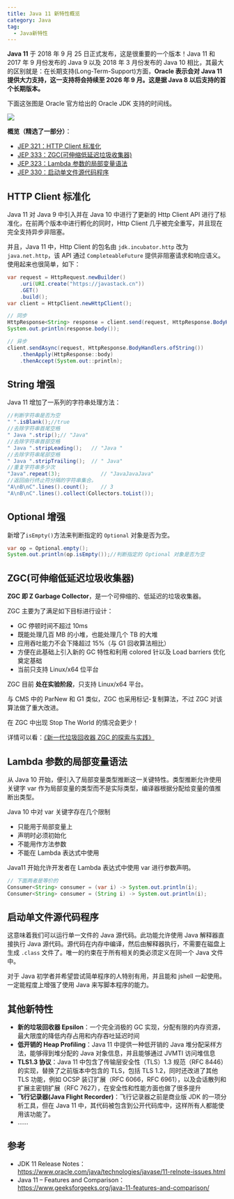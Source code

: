 ```yaml
---
title: Java 11 新特性概览
category: Java
tag:
  - Java新特性
---
```


**Java 11** 于 2018 年 9 月 25 日正式发布，这是很重要的一个版本！Java 11 和 2017 年 9 月份发布的 Java 9 以及 2018 年 3 月份发布的 Java 10 相比，其最大的区别就是：在长期支持(Long-Term-Support)方面，**Oracle 表示会对 Java 11 提供大力支持，这一支持将会持续至 2026 年 9 月。这是据 Java 8 以后支持的首个长期版本。**

下面这张图是 Oracle 官方给出的 Oracle JDK 支持的时间线。

![](https://oss.javaguide.cn/github/javaguide/java/new-features/4c1611fad59449edbbd6e233690e9fa7.png)

**概览（精选了一部分）**：

- [JEP 321：HTTP Client 标准化](https://openjdk.java.net/jeps/321)
- [JEP 333：ZGC(可伸缩低延迟垃圾收集器)](https://openjdk.java.net/jeps/333)
- [JEP 323：Lambda 参数的局部变量语法](https://openjdk.java.net/jeps/323)
- [JEP 330：启动单文件源代码程序](https://openjdk.java.net/jeps/330)

## HTTP Client 标准化

Java 11 对 Java 9 中引入并在 Java 10 中进行了更新的 Http Client API 进行了标准化，在前两个版本中进行孵化的同时，Http Client 几乎被完全重写，并且现在完全支持异步非阻塞。

并且，Java 11 中，Http Client 的包名由 `jdk.incubator.http` 改为`java.net.http`，该 API 通过 `CompleteableFuture` 提供非阻塞请求和响应语义。使用起来也很简单，如下：

```java
var request = HttpRequest.newBuilder()
    .uri(URI.create("https://javastack.cn"))
    .GET()
    .build();
var client = HttpClient.newHttpClient();

// 同步
HttpResponse<String> response = client.send(request, HttpResponse.BodyHandlers.ofString());
System.out.println(response.body());

// 异步
client.sendAsync(request, HttpResponse.BodyHandlers.ofString())
    .thenApply(HttpResponse::body)
    .thenAccept(System.out::println);
```

## String 增强

Java 11 增加了一系列的字符串处理方法：

```java
//判断字符串是否为空
" ".isBlank();//true
//去除字符串首尾空格
" Java ".strip();// "Java"
//去除字符串首部空格
" Java ".stripLeading();   // "Java "
//去除字符串尾部空格
" Java ".stripTrailing();  // " Java"
//重复字符串多少次
"Java".repeat(3);             // "JavaJavaJava"
//返回由行终止符分隔的字符串集合。
"A\nB\nC".lines().count();    // 3
"A\nB\nC".lines().collect(Collectors.toList());
```

## Optional 增强

新增了`isEmpty()`方法来判断指定的 `Optional` 对象是否为空。

```java
var op = Optional.empty();
System.out.println(op.isEmpty());//判断指定的 Optional 对象是否为空
```

## ZGC(可伸缩低延迟垃圾收集器)

**ZGC 即 Z Garbage Collector**，是一个可伸缩的、低延迟的垃圾收集器。

ZGC 主要为了满足如下目标进行设计：

- GC 停顿时间不超过 10ms
- 既能处理几百 MB 的小堆，也能处理几个 TB 的大堆
- 应用吞吐能力不会下降超过 15%（与 G1 回收算法相比）
- 方便在此基础上引入新的 GC 特性和利用 colored 针以及 Load barriers 优化奠定基础
- 当前只支持 Linux/x64 位平台

ZGC 目前 **处在实验阶段**，只支持 Linux/x64 平台。

与 CMS 中的 ParNew 和 G1 类似，ZGC 也采用标记-复制算法，不过 ZGC 对该算法做了重大改进。

在 ZGC 中出现 Stop The World 的情况会更少！

详情可以看：[《新一代垃圾回收器 ZGC 的探索与实践》](https://tech.meituan.com/2020/08/06/new-zgc-practice-in-meituan.html)

## Lambda 参数的局部变量语法

从 Java 10 开始，便引入了局部变量类型推断这一关键特性。类型推断允许使用关键字 var 作为局部变量的类型而不是实际类型，编译器根据分配给变量的值推断出类型。

Java 10 中对 var 关键字存在几个限制

- 只能用于局部变量上
- 声明时必须初始化
- 不能用作方法参数
- 不能在 Lambda 表达式中使用

Java11 开始允许开发者在 Lambda 表达式中使用 var 进行参数声明。

```java
// 下面两者是等价的
Consumer<String> consumer = (var i) -> System.out.println(i);
Consumer<String> consumer = (String i) -> System.out.println(i);
```

## 启动单文件源代码程序

这意味着我们可以运行单一文件的 Java 源代码。此功能允许使用 Java 解释器直接执行 Java 源代码。源代码在内存中编译，然后由解释器执行，不需要在磁盘上生成 `.class` 文件了。唯一的约束在于所有相关的类必须定义在同一个 Java 文件中。

对于 Java 初学者并希望尝试简单程序的人特别有用，并且能和 jshell 一起使用。一定能程度上增强了使用 Java 来写脚本程序的能力。

## 其他新特性

- **新的垃圾回收器 Epsilon**：一个完全消极的 GC 实现，分配有限的内存资源，最大限度的降低内存占用和内存吞吐延迟时间
- **低开销的 Heap Profiling**：Java 11 中提供一种低开销的 Java 堆分配采样方法，能够得到堆分配的 Java 对象信息，并且能够通过 JVMTI 访问堆信息
- **TLS1.3 协议**：Java 11 中包含了传输层安全性（TLS）1.3 规范（RFC 8446）的实现，替换了之前版本中包含的 TLS，包括 TLS 1.2，同时还改进了其他 TLS 功能，例如 OCSP 装订扩展（RFC 6066，RFC 6961），以及会话散列和扩展主密钥扩展（RFC 7627），在安全性和性能方面也做了很多提升
- **飞行记录器(Java Flight Recorder)**：飞行记录器之前是商业版 JDK 的一项分析工具，但在 Java 11 中，其代码被包含到公开代码库中，这样所有人都能使用该功能了。
- ……

## 参考

- JDK 11 Release Notes：<https://www.oracle.com/java/technologies/javase/11-relnote-issues.html>
- Java 11 – Features and Comparison：<https://www.geeksforgeeks.org/java-11-features-and-comparison/>

<!-- @include: @article-footer.snippet.md -->
